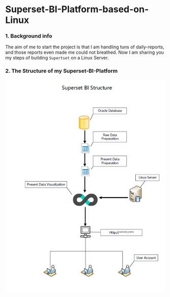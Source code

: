# Superset-BI-Platform-based-on-Linux

### 1. Background info

The aim of me to start the project is that I am handling tuns of daily-reports, and those reports even made me could not breathed.
Now I am sharing you my steps of building `Supertset` on a Linux Server. 


### 2. The Structure of my Superset-BI-Platform
![](https://github.com/loktarjason/Superset-BI-Platform-based-on-Linux/blob/master/images/supersetBIstructure.png)
